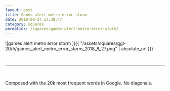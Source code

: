 ```yaml
---
layout: post
title: Games alert metro error storm 
date: 2018-08-27 17:30:47
category: squares
permalink: /squares/games-alert-metro-error-storm/ 
---
```


![games alert metro error storm ]({{ "/assets/squares/ggl-20/5/games_alert_metro_error_storm_2018_8_27.png" | absolute_url }})

&nbsp;

---

&nbsp;

Composed with the 20k most frequent words in Google. No diagonals.

